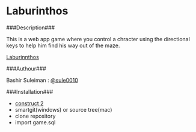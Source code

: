 Laburinthos
=======

###Description###


This is a web app game where you control a chracter using the directional keys to help him find his way out of the maze.

[Laburinnthos](http://laburinthos-webapp.phpfogapp.com/)

###Authour###

Bashir Suleiman : [@sule0010](http://bashir.b.suleiman@gmail.com)


###Installation###
- [construct 2](http://www.scirra.com/construct2)
- smartgit(windows) or source tree(mac)
- clone repository
- import game.sql

